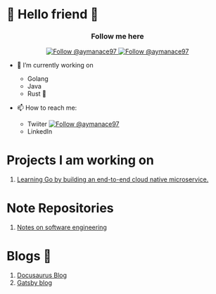# 🤖 Hello friend 🤖

<h3 align="center">
  Follow me here
</h3>
<p align="center">
  <a href="https://twitter.com/@aymanace97">
    <img src="https://img.shields.io/twitter/follow/aymanace97?label=Follow%20Me&style=social" alt="Follow @aymanace97" />
  </a>
  <a href="https://www.linkedin.com/in/ayman-arif-patel-300683127">
    <img src="https://img.shields.io/badge/-Ayman Patel-blue?style=flat-square&logo=Linkedin&logoColor=white&link=https://www.linkedin.com/in/ayman-arif-patel-300683127" alt="Follow @aymanace97" />
  </a>
</p>

- 🔭 I’m currently working on 
  - Golang
  - Java
  - Rust :crab:

- 📫 How to reach me: 

  - Twiiter <a href="https://twitter.com/@aymanace97">
    <img src="https://img.shields.io/twitter/follow/aymanace97?label=Follow%20Me&style=social" alt="Follow @aymanace97" />
  </a>
  
  - LinkedIn 
  

# Projects I am working on

1. [Learning Go by building an end-to-end cloud native microservice.](https://github.com/AymanArif/golang-microservices)


# Note Repositories

1. [Notes on software engineering](https://github.com/AymanArif/Notes)

# Blogs 📄 

1. [Docusaurus Blog](https://github.com/AymanArif/docusaurus-blog)
2. [Gatsby blog](https://github.com/AymanArif/gatsby-blog-cms)

<!--
**AymanArif/AymanArif** is a ✨ _special_ ✨ repository because its `README.md` (this file) appears on your GitHub profile.

Here are some ideas to get you started:

- 🔭 I’m currently working on ...
- 🌱 I’m currently learning ...
- 👯 I’m looking to collaborate on ...
- 🤔 I’m looking for help with ...
- 💬 Ask me about ...
- 📫 How to reach me: ...
- 😄 Pronouns: ...
- ⚡ Fun fact: ...
-->

